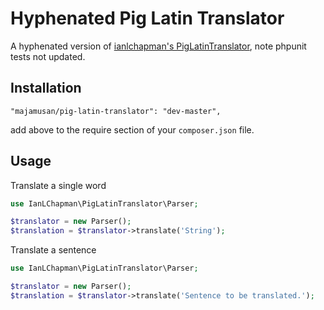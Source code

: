 Hyphenated Pig Latin Translator
=============


A hyphenated version of [ianlchapman's PigLatinTranslator](https://github.com/ianlchapman/PigLatinTranslator), note phpunit tests not updated.

Installation
-----

```
"majamusan/pig-latin-translator": "dev-master",
```

add above to the require section of your `composer.json` file.


Usage
-----

Translate a single word
```php
use IanLChapman\PigLatinTranslator\Parser;

$translator = new Parser();
$translation = $translator->translate('String');
```

Translate a sentence
```php
use IanLChapman\PigLatinTranslator\Parser;

$translator = new Parser();
$translation = $translator->translate('Sentence to be translated.');
```
